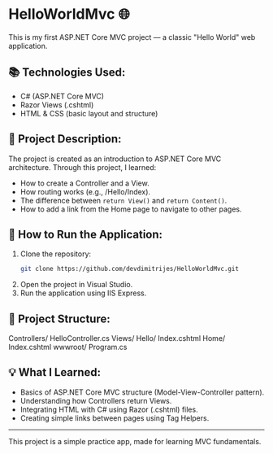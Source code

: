 # HelloWorldMvc 🌐

This is my first ASP.NET Core MVC project — a classic "Hello World" web application.

## 📚 Technologies Used:
- C# (ASP.NET Core MVC)
- Razor Views (.cshtml)
- HTML & CSS (basic layout and structure)

## 📝 Project Description:
The project is created as an introduction to ASP.NET Core MVC architecture. Through this project, I learned:
- How to create a Controller and a View.
- How routing works (e.g., /Hello/Index).
- The difference between `return View()` and `return Content()`.
- How to add a link from the Home page to navigate to other pages.

## 🔧 How to Run the Application:
1. Clone the repository:
    ```bash
    git clone https://github.com/devdimitrijes/HelloWorldMvc.git
    ```
2. Open the project in Visual Studio.
3. Run the application using IIS Express.

## 📂 Project Structure:
Controllers/
HelloController.cs
Views/
Hello/
Index.cshtml
Home/
Index.cshtml
wwwroot/
Program.cs


## 💡 What I Learned:
- Basics of ASP.NET Core MVC structure (Model-View-Controller pattern).
- Understanding how Controllers return Views.
- Integrating HTML with C# using Razor (.cshtml) files.
- Creating simple links between pages using Tag Helpers.

---

This project is a simple practice app, made for learning MVC fundamentals.
